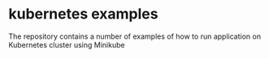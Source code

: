 # kubernetes examples
The repository contains a number of examples of how to run application on Kubernetes cluster using Minikube
